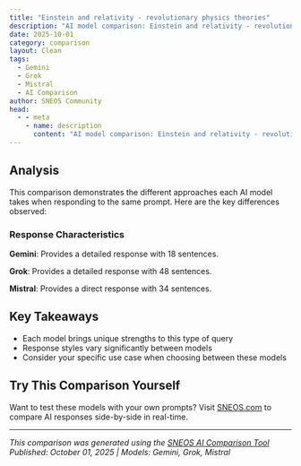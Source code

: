 ```yaml
---
title: "Einstein and relativity - revolutionary physics theories"
description: "AI model comparison: Einstein and relativity - revolutionary physics theories..."
date: 2025-10-01
category: comparison
layout: Clean
tags:
  - Gemini
  - Grok
  - Mistral
  - AI Comparison
author: SNEOS Community
head:
  - - meta
    - name: description
      content: "AI model comparison: Einstein and relativity - revolutionary physics theories..."
---
```


<ChatComparison
  title="Einstein and relativity - revolutionary physics theories"
  prompt="Einstein and relativity - revolutionary physics theories"
  :responses='{"Gemini": "Yes, that\u0027s a very accurate and concise statement. Einstein and his theories of relativity were absolutely revolutionary in the world of physics. Here\u0027s a bit more detail about why:\n\n* **Revolutionized Classical Physics:** Before Einstein, physics was largely based on Newtonian mechanics and Maxwell\u0027s electromagnetism. Einstein\u0027s theories challenged these established frameworks, particularly regarding gravity, space, and time.\n\n* **Special Relativity (1905):**\n * **Key Concepts:** The speed of light in a vacuum is constant for all observers, regardless of the motion of the light source. Space and time are relative and intertwined, forming a four-dimensional spacetime.\n * **Famous Equation:** E=mc\u00B2, demonstrating the equivalence of mass and energy.\n * **Impact:** Changed our understanding of motion at high speeds and the relationship between mass and energy. It laid the groundwork for nuclear energy and particle physics.\n\n* **General Relativity (1915):**\n * **Key Concept:** Gravity is not a force, but rather a curvature of spacetime caused by mass and energy. Objects follow the curves in spacetime.\n * **Impact:** Revolutionized our understanding of gravity, cosmology, and astrophysics. It predicts phenomena like black holes, gravitational waves, and the bending of light by massive objects, all of which have been confirmed by observations.\n\n* **Changed the Scientific Landscape:** Einstein\u0027s work influenced numerous fields, from the development of atomic weapons to the understanding of the universe\u0027s origins and evolution. It shifted physics from a deterministic view of the universe to one where observation and perspective play a crucial role.\n\n* **Lasting Legacy:** Einstein remains one of the most influential scientists of all time. His theories are fundamental to modern physics and continue to be tested and refined.\n\nIn short, Einstein\u0027s theories of relativity were a paradigm shift in physics, leading to a profound re-evaluation of our understanding of the universe.\n", "Grok": "Albert Einstein, one of the most celebrated physicists in history, revolutionized our understanding of the universe with his theories of relativity. These theories, particularly **Special Relativity** (1905) and **General Relativity** (1915), fundamentally changed the way we perceive space, time, gravity, and the nature of the cosmos. Let\u0027s break down these groundbreaking ideas and their implications.\n\n---\n\n### **1. Special Relativity (1905)**\nSpecial Relativity (SR) applies to objects moving at constant speeds, particularly near or at the speed of light, and is based on two key postulates:\n- **The Principle of Relativity**: The laws of physics are the same in all inertial (non-accelerating) frames of reference. No frame is \u0022special\u0022 or preferred.\n- **The Constancy of the Speed of Light**: The speed of light in a vacuum (approximately 299,792 km/s or 186,282 miles/s) is constant and independent of the motion of the source or observer.\n\n#### Key Concepts of Special Relativity:\n- **Time Dilation**: Time slows down for an object moving relative to an observer. For example, a clock on a fast-moving spaceship ticks slower compared to a clock on Earth.\n- **Length Contraction**: Objects moving relative to an observer appear shorter along the direction of motion.\n- **Relativity of Simultaneity**: Events that appear simultaneous in one frame of reference may not be simultaneous in another.\n- **Mass-Energy Equivalence**: Einstein\u0027s famous equation, **E = mc\u00B2**, shows that mass and energy are interchangeable. A small amount of mass can be converted into a tremendous amount of energy (this principle underlies nuclear reactions).\n\n#### Impact of Special Relativity:\n- It shattered the classical Newtonian view of absolute space and time, showing that they are interconnected into a four-dimensional \u0022spacetime.\u0022\n- It laid the foundation for modern physics, influencing technologies like GPS (which must account for time dilation effects) and nuclear energy.\n\n---\n\n### **2. General Relativity (1915)**\nGeneral Relativity (GR) extends Special Relativity to include acceleration and gravitation, offering a new theory of gravity that replaces Isaac Newton\u0027s concept of an attractive force.\n\n#### Core Idea:\n- Gravity is not a force but a curvature of spacetime caused by mass and energy. Massive objects like the Earth or the Sun bend the \u0022fabric\u0022 of spacetime, and this curvature dictates how objects move.\n- A famous analogy is a rubber sheet: placing a heavy ball (representing a planet) on the sheet causes it to curve, and smaller objects roll toward the ball due to the curvature, mimicking gravitational attraction.\n\n#### Key Concepts of General Relativity:\n- **Spacetime Curvature**: Massive objects warp spacetime, and this warping is what we experience as gravity.\n- **Geodesics**: Objects follow the \u0022straightest possible path\u0022 in curved spacetime, which explains planetary orbits and the bending of light near massive objects (gravitational lensing).\n- **Time Dilation in Gravity**: Time runs slower in stronger gravitational fields. For instance, clocks on the surface of Earth tick slightly slower than those on satellites in orbit.\n\n#### Experimental Confirmations:\n- **Bending of Light**: During a 1919 solar eclipse, Sir Arthur Eddington observed that starlight passing near the Sun was bent, as predicted by GR.\n- **Gravitational Waves**: Predicted by Einstein, these ripples in spacetime caused by accelerating massive objects (like colliding black holes) were directly detected in 2015 by the LIGO observatory.\n- **Perihelion Precession of Mercury**: GR accurately explained the slight discrepancy in Mercury\u2019s orbit, which Newtonian gravity couldn\u2019t account for.\n\n#### Impact of General Relativity:\n- It provides the framework for understanding the large-scale structure of the universe, including black holes, the Big Bang, and the expansion of the cosmos.\n- It is essential for modern technologies like GPS, where corrections for gravitational time dilation are critical for accuracy.\n\n---\n\n### **Why Einstein\u2019s Theories Were Revolutionary**\n1. **Challenged Classical Physics**: Before Einstein, Newtonian mechanics dominated for over 200 years. Einstein showed that Newton\u2019s laws were approximations valid only at low speeds and weak gravitational fields.\n2. **Unified Space and Time**: By introducing the concept of spacetime, Einstein merged two seemingly separate dimensions into a single continuum, forever altering how we conceptualize reality.\n3. **Explained Cosmic Phenomena**: General Relativity provided explanations for previously mysterious observations (like Mercury\u2019s orbit) and predicted new phenomena (like black holes and gravitational waves) that were later confirmed.\n4. **Philosophical Impact**: Relativity forced humanity to rethink fundamental concepts like simultaneity, causality, and the nature of the universe, influencing not just science but also philosophy, art, and culture.\n\n---\n\n### **Applications of Relativity**\n- **GPS Technology**: Time dilation (both due to velocity and gravity) must be corrected for satellites to provide accurate positioning data.\n- **Astrophysics**: Relativity is crucial for studying black holes, neutron stars, and the evolution of the universe.\n- **Nuclear Physics**: The mass-energy equivalence (E = mc\u00B2) underpins nuclear power and weapons.\n- **Cosmology**: General Relativity supports the Big Bang theory and models of an expanding universe.\n\n---\n\n### **Einstein\u2019s Legacy**\nEinstein\u2019s theories of relativity are among the most profound intellectual achievements in human history. They not only reshaped physics but also demonstrated the power of thought experiments and mathematical reasoning to uncover the deepest truths of nature. Even over a century later, relativity continues to be tested and confirmed with ever-increasing precision, solidifying Einstein\u2019s place as a giant of science.\n\nIf you\u0027d like to explore specific aspects of relativity (e.g., mathematical derivations, thought experiments like the twin paradox, or modern applications), let me know!", "Mistral": "Albert Einstein is indeed renowned for his revolutionary theories in physics, particularly his work on the theory of relativity. Here are the key aspects of his groundbreaking contributions:\n\n### Special Theory of Relativity (1905)\nEinstein\u0027s Special Theory of Relativity introduced several fundamental concepts that challenged classical Newtonian physics:\n\n1. **Principle of Relativity**: The laws of physics are the same for all observers in uniform motion relative to one another.\n2. **Constancy of the Speed of Light**: The speed of light in a vacuum is the same, no matter the state of motion of the light source or observer.\n3. **Time Dilation**: Moving clocks run slower than stationary ones. This means that time passes more slowly in a fast-moving frame of reference.\n4. **Length Contraction**: Objects shorten in the direction of their motion. This is known as the Lorentz contraction.\n5. **Mass-Energy Equivalence**: Mass and energy are interchangeable, as expressed by the famous equation \\( E = mc^2 \\), where \\( E \\) is energy, \\( m \\) is mass, and \\( c \\) is the speed of light.\n\n### General Theory of Relativity (1915)\nEinstein\u0027s General Theory of Relativity extended the principles of special relativity to include gravity:\n\n1. **Equivalence Principle**: The effects of a uniform gravitational field are indistinguishable from the effects of being in an accelerated frame of reference.\n2. **Curvature of Spacetime**: Mass and energy cause spacetime to curve, and objects move along the geodesics (shortest paths) in this curved spacetime.\n3. **Gravitational Lensing**: Massive objects can bend the path of light, an effect that has been observed and confirmed through astronomical observations.\n4. **Gravitational Waves**: Accelerating massive objects can produce ripples in spacetime, known as gravitational waves. These were first detected in 2015 by the LIGO and Virgo collaborations.\n5. **Expansion of the Universe**: The theory provides a framework for understanding the large-scale structure and evolution of the universe, including the concept of an expanding universe.\n\n### Impact and Confirmations\nEinstein\u0027s theories have been extensively tested and confirmed through numerous experiments and observations:\n\n1. **Mercury\u0027s Orbit**: The precession of Mercury\u0027s orbit, which could not be fully explained by Newtonian mechanics, was accurately predicted by general relativity.\n2. **Bending of Starlight**: Observations during a solar eclipse in 1919 confirmed that starlight is bent by the Sun\u0027s gravity, as predicted by general relativity.\n3. **Gravitational Redshift**: The shift in the frequency of light due to gravity has been observed and confirmed.\n4. **GPS Systems**: Modern GPS systems rely on both special and general relativity to correct for time dilation effects due to the satellites\u0027 motion and the Earth\u0027s gravitational field.\n\nEinstein\u0027s work fundamentally altered our understanding of space, time, and gravity, and it continues to be a cornerstone of modern physics. His theories have led to numerous technological advancements and have inspired further research in fields such as cosmology, astrophysics, and quantum gravity."}' 
  published-date="11:24"
/>

## Analysis

This comparison demonstrates the different approaches each AI model takes when responding to the same prompt. Here are the key differences observed:

### Response Characteristics

**Gemini**: Provides a detailed response with 18 sentences. 

**Grok**: Provides a detailed response with 48 sentences. 

**Mistral**: Provides a direct response with 34 sentences. 

## Key Takeaways

- Each model brings unique strengths to this type of query
- Response styles vary significantly between models
- Consider your specific use case when choosing between these models

## Try This Comparison Yourself

Want to test these models with your own prompts? Visit [SNEOS.com](https://sneos.com) to compare AI responses side-by-side in real-time.

---

*This comparison was generated using the [SNEOS AI Comparison Tool](https://sneos.com)*
*Published: October 01, 2025 | Models: Gemini, Grok, Mistral*
